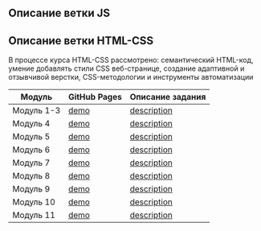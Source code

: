 ## Описание ветки JS

## Описание ветки HTML-CSS

В процессе курса HTML-CSS рассмотрено: семантический HTML-код, умение добавлять стили CSS веб-странице, создание адаптивной и отзывчивой верстки, CSS-методологии и инструменты автоматизации

| Модуль     | GitHub Pages                                                                               | Описание задания                                                                                                                               |
| ---------- | ------------------------------------------------------------------------------------------ | ---------------------------------------------------------------------------------------------------------------------------------------------- |
| Модуль 1-3 | [demo](https://manuilenkoart.github.io/goit-fe-course/html-css/module-03/index-main.html)  | [description](https://github.com/Manuilenkoart/goit-fe-course/tree/master/html-css/module-03#сверстать-страницу-на-основе-макета)              |
| Модуль 4   | [demo](https://manuilenkoart.github.io/goit-fe-course/html-css/module-04/index.html)       | [description](https://github.com/Manuilenkoart/goit-fe-course/tree/master/html-css/module-04#сверстать-страницу-на-основе-макета)              |
| Модуль 5   | [demo](https://manuilenkoart.github.io/goit-fe-course/html-css/module-05/index.html)       | [description](https://github.com/Manuilenkoart/goit-fe-course/tree/master/html-css/module-05#сверстать-страницу-на-основе-макета)              |
| Модуль 6   | [demo](https://manuilenkoart.github.io/goit-fe-course/html-css/module-06/index.html)       | [description](https://github.com/Manuilenkoart/goit-fe-course/tree/master/html-css/module-06#сверстать-страницу-на-основе-макета)              |
| Модуль 7   | [demo](https://manuilenkoart.github.io/goit-fe-course/html-css/module-07/index.html)       | [description](https://github.com/Manuilenkoart/goit-fe-course/tree/master/html-css/module-07#сверстать-страницу-на-основе-макета)              |
| Модуль 8   | [demo](https://manuilenkoart.github.io/goit-fe-course/html-css/module-08/index.html)       | [description](https://github.com/Manuilenkoart/goit-fe-course/tree/master/html-css/module-08#используя-медиаправила-выполнить-верстку-макетов) |
| Модуль 9   | [demo](https://manuilenkoart.github.io/goit-fe-course/html-css/module-09/index.html)       | [description](https://github.com/Manuilenkoart/goit-fe-course/tree/master/html-css/module-09#сделать-верстку-макетов)                          |
| Модуль 10  | [demo](https://manuilenkoart.github.io/goit-fe-course/html-css/module-10/build/index.html) | [description](https://github.com/Manuilenkoart/goit-fe-course/tree/master/html-css/module-10#сделать-верстку-макета)                           |
| Модуль 11  | [demo](https://manuilenkoart.github.io/goit-fe-course/html-css/module-11/build/index.html) | [description](https://github.com/Manuilenkoart/goit-fe-course/tree/master/html-css/module-11#сделать-верстку-макета)                           |
